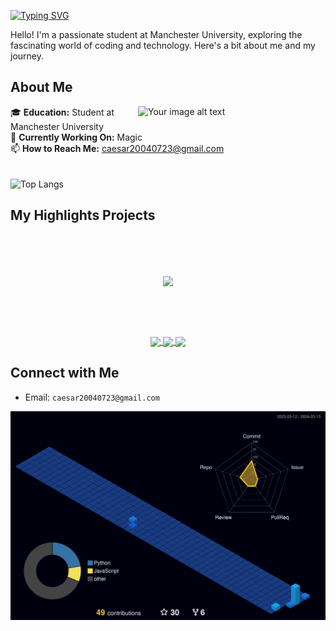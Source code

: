 [![Typing SVG](https://readme-typing-svg.herokuapp.com?font=Fira+Code&weight=500&size=30&duration=4000&pause=1000&color=CA3DF7&random=false&width=535&lines=Welcome+to+Xuanpei's+Hub!+%F0%9F%91%8B+)](https://git.io/typing-svg)

Hello! I'm a passionate student at Manchester University, exploring the fascinating world of coding and technology. Here's a bit about me and my journey.



## About Me
<img align="right" src="https://github.com/Caesar723/Caesar723/assets/76422688/081e0f47-550b-4a28-a7b6-082f904a6980" alt="Your image alt text" width="300"/>

🎓 **Education:** Student at Manchester University  
🔭 **Currently Working On:** Magic  
📫 **How to Reach Me:** caesar20040723@gmail.com  
</br>
</br>
 ![Top Langs](https://github-readme-stats.vercel.app/api/top-langs/?username=Caesar723&layout=compact&theme=tokyonight)
</br>

  

## My Highlights Projects
</br>
</br>
</br>
<p align="center">
<a href="https://github.com/Caesar723/Magic">
  <img align="center" height=150 src="https://github-readme-stats.vercel.app/api/pin/?username=Caesar723&repo=Magic&theme=tokyonight" />
</a>
</p>

</br>
</br>
</br>

<p align="center">
<a href="https://github.com/Caesar723/Birthday_gift_for_KaKa" align="center">
  <img align="center"  src="https://github-readme-stats.vercel.app/api/pin/?username=Caesar723&repo=Birthday_gift_for_KaKa&theme=tokyonight" />
</a>
<a href="https://github.com/Caesar723/TheDayOfSagittarius3" align="center">
  <img align="center"  src="https://github-readme-stats.vercel.app/api/pin/?username=Caesar723&repo=TheDayOfSagittarius3&theme=tokyonight" />
</a>
<a href="https://github.com/Caesar723/MAZE_3D" align="center">
  <img align="center"  src="https://github-readme-stats.vercel.app/api/pin/?username=Caesar723&repo=MAZE_3D&theme=tokyonight" />
</a>
</p>




## Connect with Me

- Email: `caesar20040723@gmail.com`



![](./profile-3d-contrib/profile-night-view.svg)
